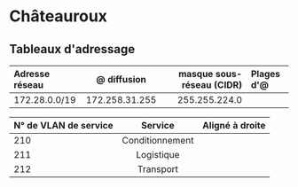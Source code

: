 # Châteauroux #

## Tableaux d'adressage
| Adresse réseau   | @ diffusion     | masque sous-réseau (CIDR) | Plages d'@
| :--------------- |:---------------:|--------------------------:|:-----------------
| 172.28.0.0/19    |  172.258.31.255 | 255.255.224.0             |


| N° de VLAN de service     | Service         | Aligné à droite |
| :--------------- |:---------------:|---------------:|
| 210              | Conditionnement |  |
| 211              | Logistique      |   |
| 212              | Transport       |     |